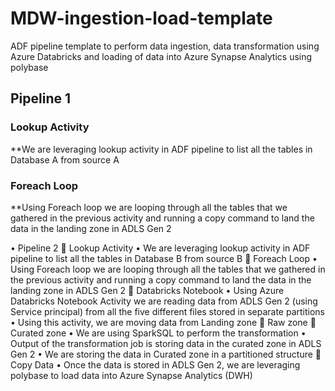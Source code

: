 # MDW-ingestion-load-template
ADF pipeline template to perform data ingestion, data transformation using Azure Databricks and loading of data into Azure Synapse Analytics using polybase

## Pipeline 1
### Lookup Activity
  **We are leveraging lookup activity in ADF pipeline to list all the tables in Database A from source A
### Foreach Loop
  **Using Foreach loop we are looping through all the tables that we gathered in the previous activity and running a copy command to land the data in the landing zone in ADLS Gen 2


•	Pipeline 2
	Lookup Activity
•	We are leveraging lookup activity in ADF pipeline to list all the tables in Database B from source B
	Foreach Loop
•	Using Foreach loop we are looping through all the tables that we gathered in the previous activity and running a copy command to land the data in the landing zone in ADLS Gen 2
	Databricks Notebook
•	Using Azure Databricks Notebook Activity we are reading data from ADLS Gen 2 (using Service principal) from all the five different files stored in separate partitions
•	Using this activity, we are moving data from Landing zone  Raw zone  Curated zone
•	We are using SparkSQL to perform the transformation
•	Output of the transformation job is storing data in the curated zone in ADLS Gen 2
•	We are storing the data in Curated zone in a partitioned structure
	Copy Data
•	Once the data is stored in ADLS Gen 2, we are leveraging polybase to load data into Azure Synapse Analytics (DWH)

